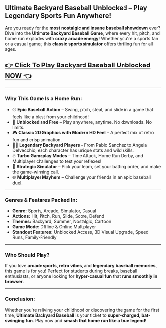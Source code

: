 ## **Ultimate Backyard Baseball Unblocked – Play Legendary Sports Fun Anywhere!**

Are you ready for the **most nostalgic and insane baseball showdown** ever? Dive into the **Ultimate Backyard Baseball Game**, where every hit, pitch, and home run explodes with **crazy arcade energy**! Whether you're a sports fan or a casual gamer, this **classic sports simulator** offers thrilling fun for all ages.

## <a href="https://1kb.link/2w1jBd">👉 Click To Play Backyard Baseball  Unblocked NOW 👈</a>

---

### **Why This Game Is a Home Run:**

* ⚾ **Epic Baseball Action** – Swing, pitch, steal, and slide in a game that feels like a blast from your childhood!
* 🚀 **Unblocked and Free** – Play anywhere, anytime. No downloads. No limits.
* 🎮 **Classic 2D Graphics with Modern HD Feel** – A perfect mix of retro fun and crisp animation.
* 👦👧 **Legendary Backyard Players** – From Pablo Sanchez to Angela Delvecchio, each character has unique stats and wild skills.
* 🔥 **Turbo Gameplay Modes** – Time Attack, Home Run Derby, and Multiplayer challenges to test your reflexes!
* 🧠 **Strategic Simulator** – Pick your team, set your batting order, and make the game-winning call.
* 🌐 **Multiplayer Mayhem** – Challenge your friends in an epic baseball duel.

---

### **Genres & Features Packed In:**

* **Genre:** Sports, Arcade, Simulator, Casual
* **Actions:** Hit, Pitch, Run, Slide, Score, Defend
* **Themes:** Backyard, Summer, Nostalgic, Cartoon
* **Game Mode:** Offline & Online Multiplayer
* **Standout Features:** Unblocked Access, 3D Visual Upgrade, Speed Runs, Family-Friendly

---

### **Who Should Play?**

If you love **arcade sports, retro vibes**, and **legendary baseball memories**, this game is for you! Perfect for students during breaks, baseball enthusiasts, or anyone looking for **hyper-casual fun** that **runs smoothly in browser**.

---

### **Conclusion:**

Whether you're reliving your childhood or discovering the game for the first time, **Ultimate Backyard Baseball** is your ticket to **super-charged, bat-swinging fun**. Play now and **smash that home run like a true legend**!
